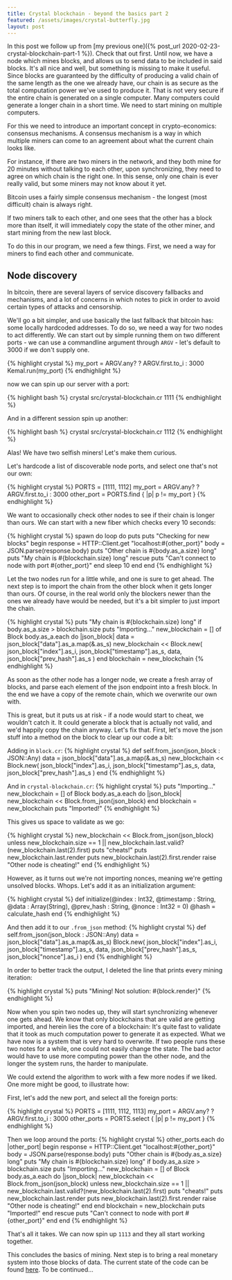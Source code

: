 ```yaml
---
title: Crystal blockchain - beyond the basics part 2
featured: /assets/images/crystal-butterfly.jpg
layout: post
---
```


In this post we follow up from [my previous one]({% post_url 2020-02-23-crystal-blockchain-part-1 %}). Check that out first. Until now, we
have a node which mines blocks, and allows us to send data to be included in
said blocks. It's all nice and well, but something is missing to make it useful.
Since blocks are guaranteed by the difficulty of producing a valid chain of the
same length as the one we already have, our chain is as secure as the total
computation power we've used to produce it. That is not very secure if the
entire chain is generated on a single computer. Many computers could generate a
longer chain in a short time. We need to start mining on multiple computers.

For this we need to introduce an important concept in crypto-economics:
consensus mechanisms. A consensus mechanism is a way in which multiple miners
can come to an agreement about what the current chain looks like.

For instance, if there are two miners in the network, and they both mine for 20
minutes without talking to each other, upon synchronizing, they need to agree on
which chain is the right one. In this sense, only one chain is ever really
valid, but some miners may not know about it yet.

Bitcoin uses a fairly simple consensus mechanism - the longest (most difficult)
chain is always right.

If two miners talk to each other, and one sees that the other has a block more
than itself, it will immediately copy the state of the other miner, and start
mining from the new last block.

To do this in our program, we need a few things. First, we need a way for miners
to find each other and communicate.

## Node discovery

In bitcoin, there are several layers of service discovery fallbacks and
mechanisms, and a lot of concerns in which notes to pick in order to avoid
certain types of attacks and censorship. 

We'll go a bit simpler, and use basically the last fallback that bitcoin has:
some locally hardcoded addresses. To do so, we need a way for two nodes to act
differently. We can start out by simple running them on two different ports - we
can use a commandline argument through `ARGV` - let's default to 3000 if we
don't supply one.


{% highlight crystal %} my_port = ARGV.any? ? ARGV.first.to_i : 3000
Kemal.run(my_port) {% endhighlight %}

now we can spin up our server with a port:

{% highlight bash %} crystal src/crystal-blockchain.cr 1111 {% endhighlight %}

And in a different session spin up another:

{% highlight bash %} crystal src/crystal-blockchain.cr 1112 {% endhighlight %}

Alas! We have two selfish miners! Let's make them curious.

Let's hardcode a list of discoverable node ports, and select one that's not our
own:

{% highlight crystal %} PORTS = [1111, 1112]
my_port = ARGV.any? ? ARGV.first.to_i : 3000 other_port = PORTS.find { |p| p != my_port } {% endhighlight %}

We want to occasionally check other nodes to see if their chain is longer than
ours. We can start with a new fiber which checks every 10 seconds:

{% highlight crystal %}
spawn do
  loop do
    puts
    puts "Checking for new blocks"
    begin
      response = HTTP::Client.get "localhost:#{other_port}"
      body = JSON.parse(response.body)
      puts "Other chain is #{body.as_a.size} long"
      puts "My chain is #{blockchain.size} long"
    rescue
      puts "Can't connect to node with port #{other_port}"
    end
    sleep 10
  end
end
{% endhighlight %}

Let the two nodes run for a little while, and one is sure to get ahead.  The
next step is to import the chain from the other block when it gets longer than
ours. Of course, in the real world only the blockers newer than the ones we
already have would be needed, but it's a bit simpler to just import the chain.

{% highlight crystal %}
puts "My chain is #{blockchain.size} long"
if body.as_a.size > blockchain.size
  puts "Importing..."
  new_blockchain = [] of Block
  body.as_a.each do |json_block|
    data = json_block["data"].as_a.map(&.as_s)
    new_blockchain << Block.new(
      json_block["index"].as_i,
      json_block["timestamp"].as_s,
      data,
      json_block["prev_hash"].as_s
    )
  end
  blockchain = new_blockchain
{% endhighlight %}

As soon as the other node has a longer node, we create a fresh array of blocks,
and parse each element of the json endpoint into a fresh block. In the end we
have a copy of the remote chain, which we overwrite our own with.

This is great, but it puts us at risk - if a node would start to cheat, we
wouldn't catch it. It could generate a block that is actually not valid, and
we'd happily copy the chain anyway. Let's fix that. First, let's move the json
stuff into a method on the block to clear up our code a bit:

Adding in `block.cr`:
{% highlight crystal %}
def self.from_json(json_block : JSON::Any)
  data = json_block["data"].as_a.map(&.as_s)
  new_blockchain << Block.new(
    json_block["index"].as_i,
    json_block["timestamp"].as_s,
    data,
    json_block["prev_hash"].as_s
  )
end
{% endhighlight %}

And in `crystal-blockchain.cr`:
{% highlight crystal %}
puts "Importing..."
new_blockchain = [] of Block
body.as_a.each do |json_block|
  new_blockchain << Block.from_json(json_block)
end
blockchain = new_blockchain
puts "Imported!"
{% endhighlight %}

This gives us space to validate as we go:

{% highlight crystal %}
new_blockchain << Block.from_json(json_block)
unless new_blockchain.size == 1 || new_blockchain.last.valid?(new_blockchain.last(2).first)
  puts "cheats!"
  puts new_blockchain.last.render
  puts new_blockchain.last(2).first.render
  raise "Other node is cheating!"
end
{% endhighlight %}

However, as it turns out we're not importing nonces, meaning we're getting
unsolved blocks. Whops. Let's add it as an initialization argument:

{% highlight crystal %}
def initialize(@index : Int32, @timestamp : String, @data : Array(String), @prev_hash : String, @nonce : Int32 = 0)
  @hash = calculate_hash
end
{% endhighlight %}

And then add it to our `.from_json` method:
{% highlight crystal %}
def self.from_json(json_block : JSON::Any)
  data = json_block["data"].as_a.map(&.as_s)
  Block.new(
    json_block["index"].as_i,
    json_block["timestamp"].as_s,
    data,
    json_block["prev_hash"].as_s,
    json_block["nonce"].as_i
  )
end
{% endhighlight %}

In order to better track the output, I deleted the line that prints every mining
iteration:

{% highlight crystal %} puts "Mining! Not solution: #{block.render}" {%
endhighlight %}

Now when you spin two nodes up, they will start synchronizing whenever one gets
ahead. We know that only blockchains that are valid are getting imported, and
herein lies the core of a blockchain: It's quite fast to validate that it took
as much computation power to generate it as expected. What we have now is a
system that is very hard to overwrite. If two people runs these two notes for a
while, one could not easily change the state. The bad actor would have to use
more computing power than the other node, and the longer the system runs, the
harder to manipulate.

We could extend the algorithm to work with a few more nodes if we liked. One
more might be good, to illustrate how:

First, let's add the new port, and select all the foreign ports:


{% highlight crystal %}
PORTS = [1111, 1112, 1113]
my_port = ARGV.any? ?  ARGV.first.to_i : 3000
other_ports = PORTS.select { |p| p != my_port }
{% endhighlight %}

Then we loop around the ports:
{% highlight crystal %}
other_ports.each do |other_port|
  begin
    response = HTTP::Client.get "localhost:#{other_port}"
    body = JSON.parse(response.body)
    puts "Other chain is #{body.as_a.size} long"
    puts "My chain is #{blockchain.size} long"
    if body.as_a.size > blockchain.size
      puts "Importing..."
      new_blockchain = [] of Block
      body.as_a.each do |json_block|
        new_blockchain << Block.from_json(json_block)
        unless new_blockchain.size == 1 || new_blockchain.last.valid?(new_blockchain.last(2).first)
          puts "cheats!"
          puts new_blockchain.last.render
          puts new_blockchain.last(2).first.render
          raise "Other node is cheating!"
        end
      end
      blockchain = new_blockchain
      puts "Imported!"
    end
  rescue
    puts "Can't connect to node with port #{other_port}"
  end
end
{% endhighlight %}

That's all it takes. We can now spin up `1113` and they all start working
together.

This concludes the basics of mining. Next step is to bring a real monetary
system into those blocks of data. The current state of the code can be found
[here](https://github.com/kholbekj/derpchain/tree/0d4b45d88885d3cda53fd2db466a20224523b67a). To be continued...
